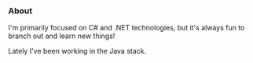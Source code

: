 ### About
I'm primarily focused on C# and .NET technologies, but it's always fun to branch out and learn new things!

Lately I've been working in the Java stack.
